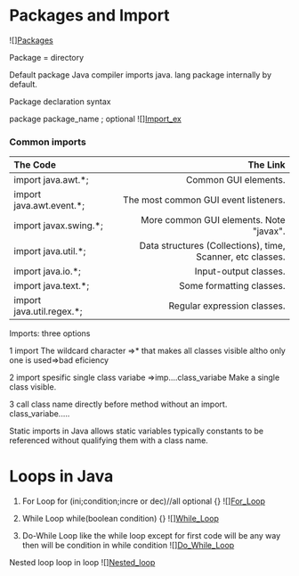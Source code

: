 # Packages and Import
  ![][Packages](./assets/package.jpg=250x250)

Package = directory

Default package
Java compiler imports java. lang package internally by default.

Package declaration syntax

package package_name ; optional
  ![][Import_ex](./assets/import.jpg=250x250)



### Common imports

| The Code	 |  The Link |
| :---     |   -------:|
|import java.awt.*;	|Common GUI elements.|
|import java.awt.event.*;|	The most common GUI event listeners.|
|import javax.swing.*;|	More common GUI elements. Note "javax".|
|import java.util.*;|	Data structures (Collections), time, Scanner, etc classes.|
|import java.io.*;|	Input-output classes.|
|import java.text.*;|	Some formatting classes.|
|import java.util.regex.*;|	Regular expression classes.|



Imports: three options
 
1
import The wildcard character =>*
that makes all classes visible altho only one is used=>bad eficiency

2
import spesific single class variabe =>imp....class_variabe
Make a single class visible.

3
call class name directly before method without an import.
class_variabe.....


Static imports in Java
allows static variables typically constants to be referenced without qualifying them with a class name.




# Loops in Java

1. For Loop
for (ini;condition;incre or dec)//all optional
{}
  ![][For_Loop](./assets/For-Loop.jpg=250x250)

2. While Loop
while(boolean condition)
{}
  ![][While_Loop](./assets/While-Loop-GeeksforGeeks.jpg=250x250)

3. Do-While Loop
 like the while loop except for first code will be any way then will be condition in while condition 
  ![][Do_While_Loop](./assets/do-while-Loop-GeeksforGeeks2.jpg=250x250)

Nested loop 
loop in loop
  ![][Nested_loop](./assets/nested.jpg=250x250)

